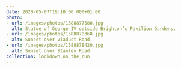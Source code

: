 ```yaml
---
date: 2020-05-07T19:10:00.000+01:00
photo:
- url: /images/photos/1588877580.jpg
  alt: Statue of George IV outside Brighton’s Pavilion Gardens.
- url: /images/photos/1588878360.jpg
  alt: Sunset over Viaduct Road.
- url: /images/photos/1588878420.jpg
  alt: Sunset over Stanley Road.
collection: lockdown_on_the_run
---
```

